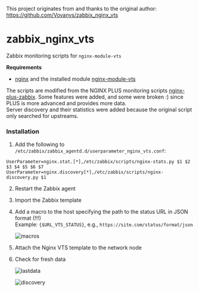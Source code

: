 This project originates from and thanks to the original author:  
https://github.com/Vovanys/zabbix_nginx_vts

# zabbix_nginx_vts  
Zabbix monitoring scripts for `nginx-module-vts`  

**Requirements**  

- [nginx](https://nginx.org/en/) and the installed module [nginx-module-vts](https://github.com/vozlt/nginx-module-vts)  

The scripts are modified from the NGINX PLUS monitoring scripts [nginx-plus-zabbix](https://github.com/strannick-ru/nginx-plus-zabbix). Some features were added, and some were broken :) since PLUS is more advanced and provides more data.  
Server discovery and their statistics were added because the original script only searched for upstreams.  

### **Installation**  

1. Add the following to `/etc/zabbix/zabbix_agentd.d/userparameter_nginx_vts.conf`:  

```text
UserParameter=nginx.stat.[*],/etc/zabbix/scripts/nginx-stats.py $1 $2 $3 $4 $5 $6 $7
UserParameter=nginx.discovery[*],/etc/zabbix/scripts/nginx-discovery.py $1
```

2. Restart the Zabbix agent  
3. Import the Zabbix template  
4. Add a macro to the host specifying the path to the status URL in JSON format (!!!)  
   Example: `{$URL_VTS_STATUS}`, e.g., `https://site.com/status/format/json`  

   ![macros](https://github.com/johe123qwe/zabbix_nginx_vts/blob/master/img/macros.jpg?raw=true)  

5. Attach the Nginx VTS template to the network node  
6. Check for fresh data  

   ![lastdata](https://github.com/johe123qwe/zabbix_nginx_vts/blob/master/img/lastdata.jpg?raw=true)  

   ![discovery](https://github.com/johe123qwe/zabbix_nginx_vts/blob/master/img/discovery.jpg?raw=true)